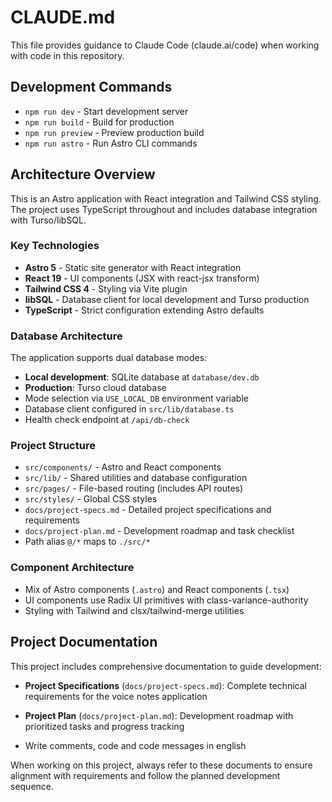 # CLAUDE.md

This file provides guidance to Claude Code (claude.ai/code) when working with code in this repository.

## Development Commands

- `npm run dev` - Start development server
- `npm run build` - Build for production  
- `npm run preview` - Preview production build
- `npm run astro` - Run Astro CLI commands

## Architecture Overview

This is an Astro application with React integration and Tailwind CSS styling. The project uses TypeScript throughout and includes database integration with Turso/libSQL.

### Key Technologies
- **Astro 5** - Static site generator with React integration
- **React 19** - UI components (JSX with react-jsx transform)
- **Tailwind CSS 4** - Styling via Vite plugin
- **libSQL** - Database client for local development and Turso production
- **TypeScript** - Strict configuration extending Astro defaults

### Database Architecture
The application supports dual database modes:
- **Local development**: SQLite database at `database/dev.db`
- **Production**: Turso cloud database
- Mode selection via `USE_LOCAL_DB` environment variable
- Database client configured in `src/lib/database.ts`
- Health check endpoint at `/api/db-check`

### Project Structure
- `src/components/` - Astro and React components
- `src/lib/` - Shared utilities and database configuration
- `src/pages/` - File-based routing (includes API routes)
- `src/styles/` - Global CSS styles
- `docs/project-specs.md` - Detailed project specifications and requirements
- `docs/project-plan.md` - Development roadmap and task checklist
- Path alias `@/*` maps to `./src/*`

### Component Architecture
- Mix of Astro components (`.astro`) and React components (`.tsx`)
- UI components use Radix UI primitives with class-variance-authority
- Styling with Tailwind and clsx/tailwind-merge utilities

## Project Documentation

This project includes comprehensive documentation to guide development:
- **Project Specifications** (`docs/project-specs.md`): Complete technical requirements for the voice notes application
- **Project Plan** (`docs/project-plan.md`): Development roadmap with prioritized tasks and progress tracking

- Write comments, code and code messages in english

When working on this project, always refer to these documents to ensure alignment with requirements and follow the planned development sequence.